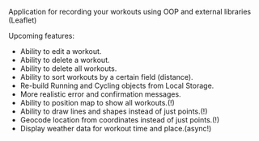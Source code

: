 Application for recording your workouts using OOP and external libraries (Leaflet)

Upcoming features: 
<ul>
  <li>Ability to edit a workout.</li>
  <li>Ability to delete a workout.</li>
  <li>Ability to delete all workouts.</li>
  <li>Ability to sort workouts by a certain field (distance).</li>
  <li>Re-build Running and Cycling objects from Local Storage.</li>
  <li>More realistic error and confirmation messages.</li>
  <li>Ability to position map to show all workouts.(!)</li>
  <li>Ability to draw lines and shapes instead of just points.(!)</li>
  <li>Geocode location from coordinates instead of just points.(!)</li>
  <li>Display weather data for workout time and place.(async!)</li>
</ul>
